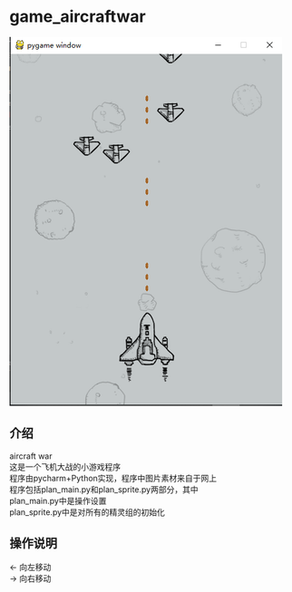 # game_aircraftwar
 ![Image text](https://github.com/latemaple/game_aircraftwar/blob/master/display/game.png)
## 介绍
aircraft war<br>
这是一个飞机大战的小游戏程序<br>
程序由pycharm+Python实现，程序中图片素材来自于网上<br>
程序包括plan_main.py和plan_sprite.py两部分，其中<br>
plan_main.py中是操作设置<br>
plan_sprite.py中是对所有的精灵组的初始化
## 操作说明
 ← 向左移动<br>
 → 向右移动<br>


 
